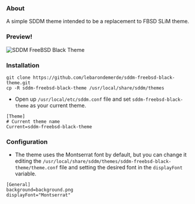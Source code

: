 ### About

A simple SDDM theme intended to be a replacement to FBSD SLiM theme.

### Preview!
![SDDM FreeBSD Black Theme](https://github.com/lebarondemerde/sddm-freebsd-black-theme/blob/master/screenshot.png)

### Installation
```shell
git clone https://github.com/lebarondemerde/sddm-freebsd-black-theme.git
cp -R sddm-freebsd-black-theme /usr/local/share/sddm/themes
```

- Open up `/usr/local/etc/sddm.conf` file and set `sddm-freebsd-black-theme` as your current theme.
```shell
[Theme]
# Current theme name
Current=sddm-freebsd-black-theme
```

### Configuration
- The theme uses the Montserrat font by default, but you can change it editing the `/usr/local/share/sddm/themes/sddm-freebsd-black-theme/theme.conf` file and setting the desired font in the `displayFont` variable.

```shell
[General]
background=background.png
displayFont="Montserrat"
```
